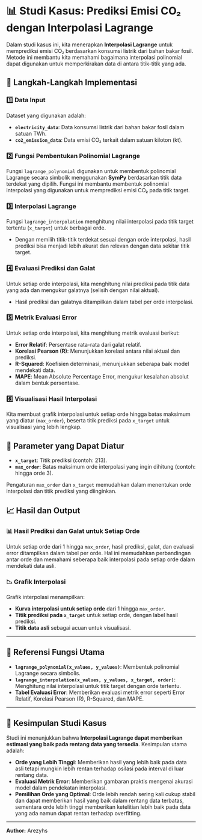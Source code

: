 # 📊 Studi Kasus: Prediksi Emisi CO₂ dengan Interpolasi Lagrange

Dalam studi kasus ini, kita menerapkan **Interpolasi Lagrange** untuk memprediksi emisi CO₂ berdasarkan konsumsi listrik dari bahan bakar fosil. Metode ini membantu kita memahami bagaimana interpolasi polinomial dapat digunakan untuk memperkirakan data di antara titik-titik yang ada.

## 📌 Langkah-Langkah Implementasi

### 1️⃣ Data Input
Dataset yang digunakan adalah:
- **`electricity_data`**: Data konsumsi listrik dari bahan bakar fosil dalam satuan TWh.
- **`co2_emission_data`**: Data emisi CO₂ terkait dalam satuan kiloton (kt).

### 2️⃣ Fungsi Pembentukan Polinomial Lagrange
Fungsi `lagrange_polynomial` digunakan untuk membentuk polinomial Lagrange secara simbolik menggunakan **SymPy** berdasarkan titik data terdekat yang dipilih. Fungsi ini membantu membentuk polinomial interpolasi yang digunakan untuk memprediksi emisi CO₂ pada titik target.

### 3️⃣ Interpolasi Lagrange
Fungsi `lagrange_interpolation` menghitung nilai interpolasi pada titik target tertentu (`x_target`) untuk berbagai orde. 
- Dengan memilih titik-titik terdekat sesuai dengan orde interpolasi, hasil prediksi bisa menjadi lebih akurat dan relevan dengan data sekitar titik target.
  
### 4️⃣ Evaluasi Prediksi dan Galat
Untuk setiap orde interpolasi, kita menghitung nilai prediksi pada titik data yang ada dan mengukur galatnya (selisih dengan nilai aktual).
- Hasil prediksi dan galatnya ditampilkan dalam tabel per orde interpolasi.
  
### 5️⃣ Metrik Evaluasi Error
Untuk setiap orde interpolasi, kita menghitung metrik evaluasi berikut:
- **Error Relatif**: Persentase rata-rata dari galat relatif.
- **Korelasi Pearson (R)**: Menunjukkan korelasi antara nilai aktual dan prediksi.
- **R-Squared**: Koefisien determinasi, menunjukkan seberapa baik model mendekati data.
- **MAPE**: Mean Absolute Percentage Error, mengukur kesalahan absolut dalam bentuk persentase.

### 6️⃣ Visualisasi Hasil Interpolasi
Kita membuat grafik interpolasi untuk setiap orde hingga batas maksimum yang diatur (`max_order`), beserta titik prediksi pada `x_target` untuk visualisasi yang lebih lengkap.

## 🔧 Parameter yang Dapat Diatur
- **`x_target`**: Titik prediksi (contoh: 213).
- **`max_order`**: Batas maksimum orde interpolasi yang ingin dihitung (contoh: hingga orde 3).
  
Pengaturan `max_order` dan `x_target` memudahkan dalam menentukan orde interpolasi dan titik prediksi yang diinginkan.

## 📈 Hasil dan Output

### 📊 Hasil Prediksi dan Galat untuk Setiap Orde
Untuk setiap orde dari 1 hingga `max_order`, hasil prediksi, galat, dan evaluasi error ditampilkan dalam tabel per orde. Hal ini memudahkan perbandingan antar orde dan memahami seberapa baik interpolasi pada setiap orde dalam mendekati data asli.

### 📉 Grafik Interpolasi
Grafik interpolasi menampilkan:
- **Kurva interpolasi untuk setiap orde** dari 1 hingga `max_order`.
- **Titik prediksi pada `x_target`** untuk setiap orde, dengan label hasil prediksi.
- **Titik data asli** sebagai acuan untuk visualisasi.

---

## 📂 Referensi Fungsi Utama
- **`lagrange_polynomial(x_values, y_values)`**: Membentuk polinomial Lagrange secara simbolis.
- **`lagrange_interpolation(x_values, y_values, x_target, order)`**: Menghitung nilai interpolasi untuk titik target dengan orde tertentu.
- **Tabel Evaluasi Error**: Memberikan evaluasi metrik error seperti Error Relatif, Korelasi Pearson (R), R-Squared, dan MAPE.

---

## 📌 Kesimpulan Studi Kasus
Studi ini menunjukkan bahwa **Interpolasi Lagrange dapat memberikan estimasi yang baik pada rentang data yang tersedia**. Kesimpulan utama adalah:
- **Orde yang Lebih Tinggi**: Memberikan hasil yang lebih baik pada data asli tetapi mungkin lebih rentan terhadap osilasi pada interval di luar rentang data.
- **Evaluasi Metrik Error**: Memberikan gambaran praktis mengenai akurasi model dalam pendekatan interpolasi.
- **Pemilihan Orde yang Optimal**: Orde lebih rendah sering kali cukup stabil dan dapat memberikan hasil yang baik dalam rentang data terbatas, sementara orde lebih tinggi memberikan ketelitian lebih baik pada data yang ada namun dapat rentan terhadap overfitting.

---

**Author:** Arezyhs
